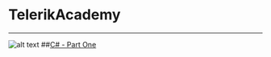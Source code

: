 # TelerikAcademy
---
![alt text](https://encrypted-tbn2.gstatic.com/images?q=tbn:ANd9GcRGa2bzFcNUSaB138BtYyt2SYNoLfKrfGrvdqj4I0xHlNAovq6- "Telerik Academy")
##[C# - Part One](TelerikAcademy/tree/master/01-CSharp-Part-One/01-IntroductionToProgramming)